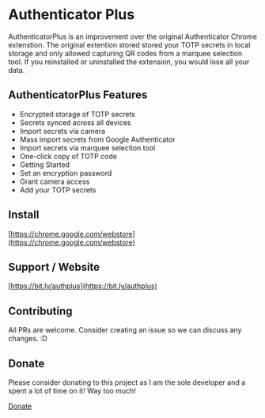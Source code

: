 # Authenticator Plus

AuthenticatorPlus is an improvement over the original Authenticator Chrome extenstion. The original extention stored stored your TOTP secrets in local storage and only allowed capturing QR codes from a marquee selection tool. If you reinstalled or uninstalled the extension, you would lose all your data.

## AuthenticatorPlus Features

- Encrypted storage of TOTP secrets
- Secrets synced across all devices
- Import secrets via camera
- Mass import secrets from Google Authenticator
- Import secrets via marquee selection tool
- One-click copy of TOTP code
- Getting Started
- Set an encryption password
- Grant camera access
- Add your TOTP secrets

## Install

[https://chrome.google.com/webstore](https://chrome.google.com/webstore)

## Support / Website

[https://bit.ly/authplus](https://bit.ly/authplus)

## Contributing

All PRs are welcome. Consider creating an issue so we can discuss any changes. :D

## Donate

Please consider donating to this project as I am the sole developer and a spent a lot of time on it! Way too much!

[Donate](https://www.paypal.com/donate/?hosted_button_id=MP2Q4J5L6WP8G)
